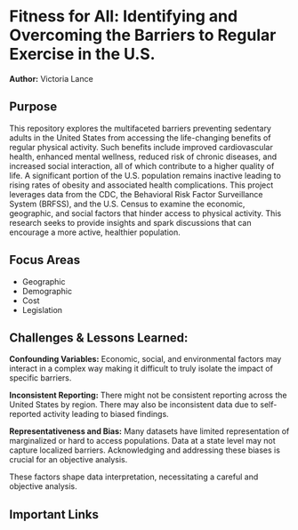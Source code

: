 # Fitness for All: Identifying and Overcoming the Barriers to Regular Exercise in the U.S.

**Author:** Victoria Lance

## Purpose
This repository explores the multifaceted barriers preventing sedentary adults in the United States from accessing the life-changing benefits of regular physical activity. Such benefits include improved cardiovascular health, enhanced mental wellness, reduced risk of chronic diseases, and increased social interaction, all of which contribute to a higher quality of life. A significant portion of the U.S. population remains inactive leading to rising rates of obesity and associated health complications. This project leverages data from the CDC, the Behavioral Risk Factor Surveillance System (BRFSS), and the U.S. Census to examine the economic, geographic, and social factors that hinder access to physical activity. This research seeks to provide insights and spark discussions that can encourage a more active, healthier population. 


## Focus Areas
- Geographic
- Demographic
- Cost
- Legislation


## Challenges & Lessons Learned:
**Confounding Variables:**  Economic, social, and environmental factors may interact in a complex way making it difficult to truly isolate the impact of specific barriers.  

**Inconsistent Reporting:** There might not be consistent reporting across the United States by region. There may also be inconsistent data due to self-reported activity leading to biased findings.

**Representativeness and Bias:**  Many datasets have limited representation of marginalized or hard to access populations. Data at a state level may not capture localized barriers. Acknowledging and addressing these biases is crucial for an objective analysis.

These factors shape data interpretation, necessitating a careful and objective analysis. 


## Important Links
